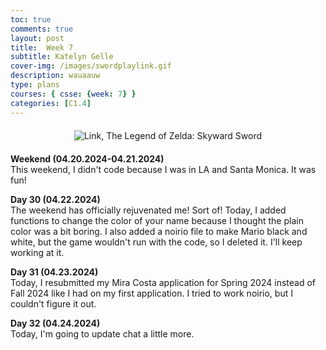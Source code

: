 ```yaml
---
toc: true
comments: true
layout: post
title:  Week 7
subtitle: Katelyn Gelle
cover-img: /images/swordplaylink.gif
description: wauaauw
type: plans
courses: { csse: {week: 7} }
categories: [C1.4]
---
```


<div style="text-align: center; margin-top: 20px; margin-bottom: 20px;">
  <img src="{{site.baseurl}}/images/anito/canyouhearmelink.gif" alt="Link, The Legend of Zelda: Skyward Sword" />
</div>  

**Weekend (04.20.2024-04.21.2024)**  
This weekend, I didn't code because I was in LA and Santa Monica. It was fun!  

**Day 30 (04.22.2024)**  
The weekend has officially rejuvenated me! Sort of! Today, I added functions to change the color of your name because I thought the plain color was a bit boring. I also added a noirio file to make Mario black and white, but the game wouldn't run with the code, so I deleted it. I'll keep working at it.  

**Day 31 (04.23.2024)**  
Today, I resubmitted my Mira Costa application for Spring 2024 instead of Fall 2024 like I had on my first application. I tried to work noirio, but I couldn't figure it out.  

**Day 32 (04.24.2024)**  
Today, I'm going to update chat a little more.